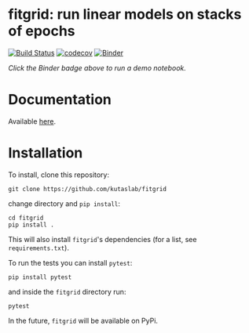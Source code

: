 # fitgrid: run linear models on stacks of epochs
[![Build Status](https://travis-ci.org/kutaslab/fitgrid.svg?branch=master)](https://travis-ci.org/kutaslab/fitgrid)
[![codecov](https://codecov.io/gh/kutaslab/fitgrid/branch/master/graph/badge.svg)](https://codecov.io/gh/kutaslab/fitgrid)
[![Binder](https://mybinder.org/badge.svg)](https://mybinder.org/v2/gh/kutaslab/fitgrid/master?filepath=Demo.ipynb)

*Click the Binder badge above to run a demo notebook.*

# Documentation

Available [here](https://kutaslab.github.io/fitgrid).

# Installation

To install, clone this repository:

    git clone https://github.com/kutaslab/fitgrid

change directory and `pip install`:

    cd fitgrid
    pip install .

This will also install `fitgrid`'s dependencies (for a list, see
`requirements.txt`).

To run the tests you can install `pytest`:

    pip install pytest

and inside the `fitgrid` directory run:

    pytest

In the future, `fitgrid` will be available on PyPi.
